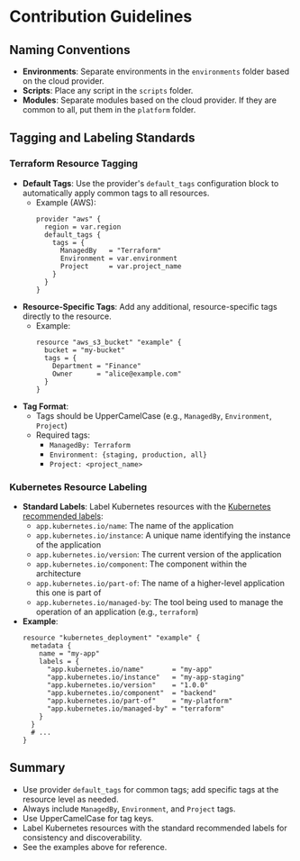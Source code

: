 # Contribution Guidelines

## Naming Conventions

- **Environments**: Separate environments in the `environments` folder based on the cloud provider.
- **Scripts**: Place any script in the `scripts` folder.
- **Modules**: Separate modules based on the cloud provider. If they are common to all, put them in the `platform` folder.

## Tagging and Labeling Standards

### Terraform Resource Tagging

- **Default Tags**: Use the provider's `default_tags` configuration block to automatically apply common tags to all resources.
  - Example (AWS):
    ```hcl
    provider "aws" {
      region = var.region
      default_tags {
        tags = {
          ManagedBy   = "Terraform"
          Environment = var.environment
          Project     = var.project_name
        }
      }
    }
    ```
- **Resource-Specific Tags**: Add any additional, resource-specific tags directly to the resource.
  - Example:
    ```hcl
    resource "aws_s3_bucket" "example" {
      bucket = "my-bucket"
      tags = {
        Department = "Finance"
        Owner      = "alice@example.com"
      }
    }
    ```
- **Tag Format**:
  - Tags should be UpperCamelCase (e.g., `ManagedBy`, `Environment`, `Project`)
  - Required tags:
    - `ManagedBy: Terraform`
    - `Environment: {staging, production, all}`
    - `Project: <project_name>`

### Kubernetes Resource Labeling

- **Standard Labels**: Label Kubernetes resources with the [Kubernetes recommended labels](https://kubernetes.io/docs/concepts/overview/working-with-objects/common-labels/):
  - `app.kubernetes.io/name`: The name of the application
  - `app.kubernetes.io/instance`: A unique name identifying the instance of the application
  - `app.kubernetes.io/version`: The current version of the application
  - `app.kubernetes.io/component`: The component within the architecture
  - `app.kubernetes.io/part-of`: The name of a higher-level application this one is part of
  - `app.kubernetes.io/managed-by`: The tool being used to manage the operation of an application (e.g., `terraform`)
- **Example**:
  ```hcl
  resource "kubernetes_deployment" "example" {
    metadata {
      name = "my-app"
      labels = {
        "app.kubernetes.io/name"       = "my-app"
        "app.kubernetes.io/instance"   = "my-app-staging"
        "app.kubernetes.io/version"    = "1.0.0"
        "app.kubernetes.io/component"  = "backend"
        "app.kubernetes.io/part-of"    = "my-platform"
        "app.kubernetes.io/managed-by" = "terraform"
      }
    }
    # ...
  }
  ```

## Summary

- Use provider `default_tags` for common tags; add specific tags at the resource level as needed.
- Always include `ManagedBy`, `Environment`, and `Project` tags.
- Use UpperCamelCase for tag keys.
- Label Kubernetes resources with the standard recommended labels for consistency and discoverability.
- See the examples above for reference.
